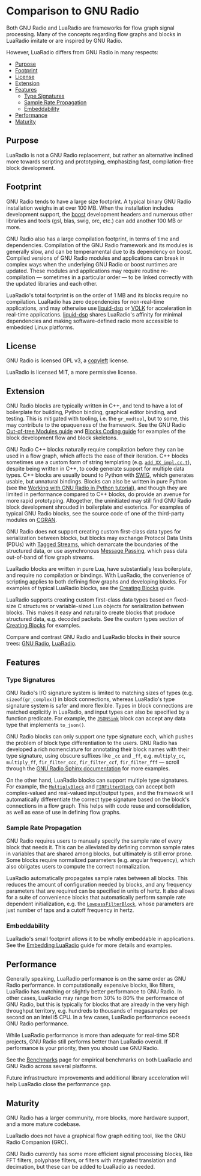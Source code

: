 # Comparison to GNU Radio

Both GNU Radio and LuaRadio are frameworks for flow graph signal processing.
Many of the concepts regarding flow graphs and blocks in LuaRadio imitate or
are inspired by GNU Radio.

However, LuaRadio differs from GNU Radio in many respects:

* [Purpose](#purpose)
* [Footprint](#footprint)
* [License](#license)
* [Extension](#extension)
* [Features](#features)
    * [Type Signatures](#type-signatures)
    * [Sample Rate Propagation](#sample-rate-propagation)
    * [Embeddability](#embeddability)
* [Performance](#performance)
* [Maturity](#maturity)

## Purpose

LuaRadio is not a GNU Radio replacement, but rather an alternative inclined
more towards scripting and prototyping, emphasizing fast, compilation-free
block development.

## Footprint

GNU Radio tends to have a large size footprint. A typical binary GNU Radio
installation weighs in at over 100 MB. When the installation includes
development support, the [boost](http://www.boost.org/) development headers and
numerous other libraries and tools (gsl, blas, swig, orc, etc.) can add another
100 MB or more.

GNU Radio also has a large compilation footprint, in terms of time and
dependencies. Compilation of the GNU Radio framework and its modules is
generally slow, and can be temperamental due to its dependency on boost.
Compiled versions of GNU Radio modules and applications can break in complex
ways when the underlying GNU Radio or boost runtimes are updated. These modules
and applications may require routine re-compilation — sometimes in a particular
order — to be linked correctly with the updated libraries and each other.

LuaRadio's total footprint is on the order of 1 MB and its blocks require no
compilation. LuaRadio has zero dependencies for non-real-time applications,
and may otherwise use [liquid-dsp](https://github.com/jgaeddert/liquid-dsp) or
[VOLK](http://libvolk.org/) for acceleration in real-time applications.
[liquid-dsp](https://github.com/jgaeddert/liquid-dsp) shares LuaRadio's
affinity for minimal dependencies and making software-defined radio more
accessible to embedded Linux platforms.

## License

GNU Radio is licensed GPL v3, a
[copyleft](https://en.wikipedia.org/wiki/Copyleft) license.

LuaRadio is licensed MIT, a more permissive license.

## Extension

GNU Radio blocks are typically written in C++, and tend to have a lot of
boilerplate for building, Python binding, graphical editor binding, and
testing. This is mitigated with tooling, i.e. the `gr_modtool`, but to some,
this may contribute to the opaqueness of the framework. See the GNU Radio
[Out-of-tree Modules
guide](http://gnuradio.org/redmine/projects/gnuradio/wiki/OutOfTreeModules) and
[Blocks Coding
guide](http://gnuradio.org/redmine/projects/gnuradio/wiki/BlocksCodingGuide)
for examples of the block development flow and block skeletons.

GNU Radio C++ blocks naturally require compilation before they can be used in a
flow graph, which affects the ease of their iteration. C++ blocks sometimes use
a custom form of string templating (e.g.
[`add_XX_impl.cc.t`](https://github.com/gnuradio/gnuradio/blob/v3.7.9.2/gr-blocks/lib/add_XX_impl.cc.t#L53)),
despite being written in C++, to code generate support for multiple data types.
C++ blocks are usually bound to Python with [SWIG](http://www.swig.org/), which
generates usable, but unnatural bindings. Blocks can also be written in pure
Python (see the [Working with GNU Radio in Python
tutorial](http://gnuradio.org/redmine/projects/gnuradio/wiki/Guided_Tutorial_GNU_Radio_in_Python)),
and though they are limited in performance compared to C++ blocks, do provide
an avenue for more rapid prototyping. Altogether, the uninitiated may still
find GNU Radio block development shrouded in boilerplate and esoterica. For
examples of typical GNU Radio blocks, see the source code of one of the
third-party modules on [CGRAN](http://www.cgran.org/).

GNU Radio does not support creating custom first-class data types for
serialization between blocks, but blocks may exchange Protocol Data Units
(PDUs) with [Tagged
Streams](http://gnuradio.org/doc/doxygen/page_tagged_stream_blocks.html), which
demarcate the boundaries of the structured data, or use asynchronous [Message
Passing](http://gnuradio.org/doc/doxygen/page_msg_passing.html), which pass
data out-of-band of flow graph streams.

LuaRadio blocks are written in pure Lua, have substantially less boilerplate,
and require no compilation or bindings. With LuaRadio, the convenience of
scripting applies to both defining flow graphs and developing blocks. For
examples of typical LuaRadio blocks, see the [Creating
Blocks](3.creating-blocks.md) guide.

LuaRadio supports creating custom first-class data types based on fixed-size C
structures or variable-sized Lua objects for serialization between blocks. This
makes it easy and natural to create blocks that produce structured data, e.g.
decoded packets. See the custom types section of [Creating
Blocks](3.creating-blocks.md#custom-types) for examples.

Compare and contrast GNU Radio and LuaRadio blocks in their source trees: [GNU
Radio](https://github.com/gnuradio/gnuradio/tree/master/gr-blocks/lib),
[LuaRadio](../radio/blocks/signal/).

## Features

### Type Signatures

GNU Radio's I/O signature system is limited to matching sizes of types (e.g.
`sizeof(gr_complex)`) in block connections, whereas LuaRadio's type signature
system is safer and more flexible. Types in block connections are matched
explicitly in LuaRadio, and input types can also be specified by a function
predicate. For example, the [`JSONSink`](0.reference-manual.md#jsonsink) block
can accept any data type that implements `to_json()`.

GNU Radio blocks can only support one type signature each, which pushes the
problem of block type differentiation to the users. GNU Radio has developed a
rich nomenclature for annotating their block names with their type signature,
using obscure suffixes like `_cc` and `_ff`, e.g. `multiply_cc`, `multiply_ff`,
`fir_filter_ccc`, `fir_filter_ccf`, `fir_filter_fff` — scroll through the [GNU
Radio Sphinx documentation](http://gnuradio.org/doc/sphinx/) for more examples.

On the other hand, LuaRadio blocks can support multiple type signatures. For
example, the [`MultiplyBlock`](0.reference-manual.md#multiplyblock) and
[`FIRFilterBlock`](0.reference-manual.md#firfilterblock) can accept both
complex-valued and real-valued input/output types, and the framework will
automatically differentiate the correct type signature based on the block's
connections in a flow graph. This helps with code reuse and consolidation, as
well as ease of use in defining flow graphs.

### Sample Rate Propagation

GNU Radio requires users to manually specify the sample rate of every block
that needs it. This can be alleviated by defining common sample rates in
variables that are shared among blocks, but ultimately is still error prone.
Some blocks require normalized parameters (e.g. angular frequency), which also
obligates users to compute the correct normalization.

LuaRadio automatically propagates sample rates between all blocks. This
reduces the amount of configuration needed by blocks, and any frequency
parameters that are required can be specified in units of hertz. It also allows
for a suite of convenience blocks that automatically perform sample rate
dependent initialization, e.g. the
[`LowpassFilterBlock`](0.reference-manual.md#lowpassfilterblock), whose
parameters are just number of taps and a cutoff frequency in hertz.

### Embeddability

LuaRadio's small footprint allows it to be wholly embeddable in applications.
See the [Embedding LuaRadio](4.embedding-luaradio.md) guide for more details
and examples.

## Performance

Generally speaking, LuaRadio performance is on the same order as GNU Radio
performance. In computationally expensive blocks, like filters, LuaRadio has
matching or slightly better performance to GNU Radio. In other cases, LuaRadio
may range from 30% to 80% the performance of GNU Radio, but this is typically
for blocks that are already in the very high throughput territory, e.g.
hundreds to thousands of megasamples per second on an Intel i5 CPU. In a few
cases, LuaRadio performance exceeds GNU Radio performance.

While LuaRadio performance is more than adequate for real-time SDR projects,
GNU Radio still performs better than LuaRadio overall. If performance is your
priority, then you should use GNU Radio.

See the [Benchmarks](http://luaradio.io/benchmarks.html) page for empirical
benchmarks on both LuaRadio and GNU Radio across several platforms.

Future infrastructure improvements and additional library acceleration will
help LuaRadio close the performance gap.

## Maturity

GNU Radio has a larger community, more blocks, more hardware support, and a
more mature codebase.

LuaRadio does not have a graphical flow graph editing tool, like the GNU Radio
Companion (GRC).

GNU Radio currently has some more efficient signal processing blocks, like FFT
filters, polyphase filters, or filters with integrated translation and
decimation, but these can be added to LuaRadio as needed.
